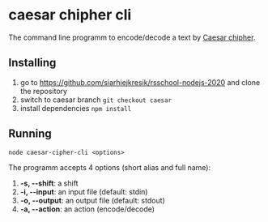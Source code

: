 # caesar chipher cli

The command line programm to encode/decode a text by [Caesar chipher](https://en.wikipedia.org/wiki/Caesar_cipher).

## Installing

1. go to <https://github.com/siarhiejkresik/rsschool-nodejs-2020> and clone the repository
2. switch to caesar branch `git checkout caesar`
3. install dependencies `npm install`

## Running

`node caesar-cipher-cli <options>`

The programm accepts 4 options (short alias and full name):

1.  **-s, --shift**: a shift
2.  **-i, --input**: an input file (default: stdin)
3.  **-o, --output**: an output file  (default: stdout)
4.  **-a, --action**: an action (encode/decode)

